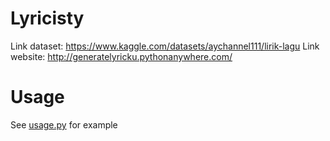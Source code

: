 # Lyricisty
Link dataset: https://www.kaggle.com/datasets/aychannel111/lirik-lagu
Link website: http://generatelyricku.pythonanywhere.com/

# Usage
See [usage.py](https://github.com/adelio24680/lyricisty/blob/main/markov_chain/usage.py) for example
